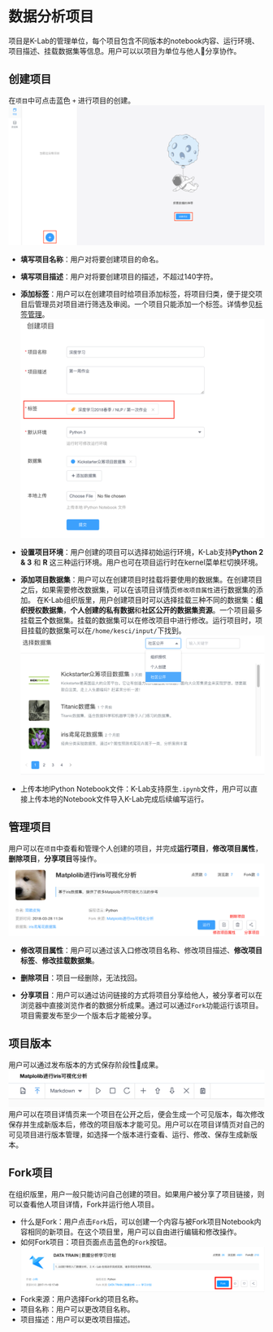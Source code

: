 # 数据分析项目
项目是K-Lab的管理单位，每个项目包含不同版本的notebook内容、运行环境、项目描述、挂载数据集等信息。用户可以以项目为单位与他人分享协作。

## 创建项目
在`项目`中可点击蓝色 `+` 进行项目的创建。
![image description](image/page-project.png)
* **填写项目名称**：用户对将要创建项目的命名。
* **填写项目描述**：用户对将要创建项目的描述，不超过140字符。
* **添加标签**：用户可以在创建项目时给项目添加标签，将项目归类，便于提交项目后管理员对项目进行筛选及审阅。一个项目只能添加一个标签。详情参见[标签管理]()。
  ![image description](image/label.png)

* **设置项目环境**：用户创建的项目可以选择初始运行环境，K-Lab支持**Python 2 & 3** 和 **R** 这三种运行环境。用户也可在项目运行时在kernel菜单栏切换环境。
* **添加项目数据集**：用户可以在创建项目时挂载将要使用的数据集。在创建项目之后，如果需要修改数据集，可以在该项目详情页`修改项目属性`进行数据集的添加。
在K-Lab组织版里，用户创建项目时可以选择挂载三种不同的数据集：**组织授权数据集**，**个人创建的私有数据**和**社区公开的数据集资源**。一个项目最多挂载**三个**数据集。挂载的数据集可以在修改项目中进行修改。运行项目时，项目挂载的数据集可以在`/home/kesci/input/`下找到。
  ![image description](image/choose-dataset.png)
* 上传本地IPython Notebook文件：K-Lab支持原生```.ipynb```文件，用户可以直接上传本地的Notebook文件导入K-Lab完成后续编写运行。


## 管理项目
用户可以在`项目`中查看和管理个人创建的项目，并完成**运行项目**，**修改项目属性**，**删除项目**，**分享项目**等操作。
 ![image description](image/project-management.png)
* **修改项目属性**：用户可以通过该入口修改项目名称、修改项目描述、**修改项目标签**、**修改挂载数据集**。

* **删除项目**：项目一经删除，无法找回。
* **分享项目**：用户可以通过访问链接的方式将项目分享给他人，被分享者可以在浏览器中直接浏览作者的数据分析成果。通过可以通过`Fork`功能运行该项目。项目需要发布至少一个版本后才能被分享。

## 项目版本
用户可以通过发布版本的方式保存阶段性成果。
 ![image description](image/notebook-version.png)
用户可以在项目详情页来一个项目在公开之后，便会生成一个可见版本，每次修改保存并生成新版本后，修改的项目版本才能可见。用户可以在项目详情页对自己的可见项目进行版本管理，如选择一个版本进行查看、运行、修改、保存生成新版本。

## Fork项目
在组织版里，用户一般只能访问自己创建的项目。如果用户被分享了项目链接，则可以查看他人项目详情，Fork并运行他人项目。
* 什么是Fork：用户点击`Fork`后，可以创建一个内容与被Fork项目Notebook内容相同的新项目。在这个项目里，用户可以自由进行编辑和修改操作。
* 如何Fork项目：项目页面点击蓝色的`Fork`按钮。
  ![image description](image/how-to-fork.png)
* Fork来源：用户选择Fork的项目名称。
* 项目名称：用户可以更改项目名称。
* 项目描述：用户可以更改项目描述。
